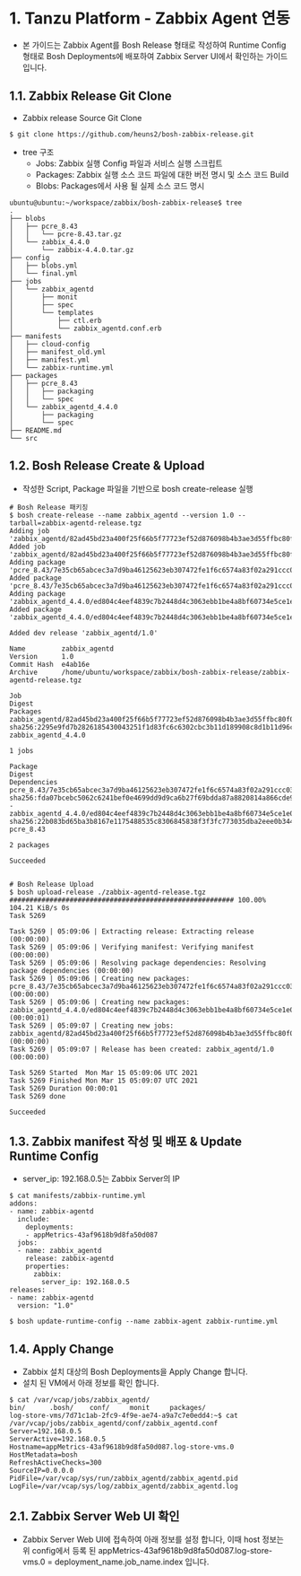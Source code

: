 # 1. Tanzu Platform - Zabbix Agent 연동
- 본 가이드는 Zabbix Agent를 Bosh Release 형태로 작성하여 Runtime Config 형태로 Bosh Deployments에 배포하여 Zabbix Server UI에서 확인하는 가이드입니다.


## 1.1. Zabbix Release Git Clone
- Zabbix release Source Git Clone

```
$ git clone https://github.com/heuns2/bosh-zabbix-release.git
```

- tree 구조
	- Jobs: Zabbix 실행 Config 파일과 서비스 실행 스크립트
	- Packages: Zabbix 실행 소스 코드 파일에 대한 버전 명시 및 소스 코드 Build
	- Blobs: Packages에서 사용 될 실제 소스 코드 명시

```
ubuntu@ubuntu:~/workspace/zabbix/bosh-zabbix-release$ tree
.
├── blobs
│   ├── pcre_8.43
│   │   └── pcre-8.43.tar.gz
│   └── zabbix_4.4.0
│       └── zabbix-4.4.0.tar.gz
├── config
│   ├── blobs.yml
│   └── final.yml
├── jobs
│   └── zabbix_agentd
│       ├── monit
│       ├── spec
│       └── templates
│           ├── ctl.erb
│           └── zabbix_agentd.conf.erb
├── manifests
│   ├── cloud-config
│   ├── manifest_old.yml
│   ├── manifest.yml
│   └── zabbix-runtime.yml
├── packages
│   ├── pcre_8.43
│   │   ├── packaging
│   │   └── spec
│   └── zabbix_agentd_4.4.0
│       ├── packaging
│       └── spec
├── README.md
└── src
```

## 1.2. Bosh Release Create & Upload
- 작성한 Script, Package 파일을 기반으로 bosh create-release 실행

```
# Bosh Release 패키징
$ bosh create-release --name zabbix_agentd --version 1.0 --tarball=zabbix-agentd-release.tgz
Adding job 'zabbix_agentd/82ad45bd23a400f25f66b5f77723ef52d876098b4b3ae3d55ffbc80f0d001ba0'...
Added job 'zabbix_agentd/82ad45bd23a400f25f66b5f77723ef52d876098b4b3ae3d55ffbc80f0d001ba0'
Adding package 'pcre_8.43/7e35cb65abcec3a7d9ba46125623eb307472fe1f6c6574a83f02a291ccc039c5'...
Added package 'pcre_8.43/7e35cb65abcec3a7d9ba46125623eb307472fe1f6c6574a83f02a291ccc039c5'
Adding package 'zabbix_agentd_4.4.0/ed804c4eef4839c7b2448d4c3063ebb1be4a8bf60734e5ce1e0d0ead2d94b204'...
Added package 'zabbix_agentd_4.4.0/ed804c4eef4839c7b2448d4c3063ebb1be4a8bf60734e5ce1e0d0ead2d94b204'

Added dev release 'zabbix_agentd/1.0'

Name         zabbix_agentd
Version      1.0
Commit Hash  e4ab16e
Archive      /home/ubuntu/workspace/zabbix/bosh-zabbix-release/zabbix-agentd-release.tgz

Job                                                                             Digest                                                                   Packages
zabbix_agentd/82ad45bd23a400f25f66b5f77723ef52d876098b4b3ae3d55ffbc80f0d001ba0  sha256:2295e9fd7b2826185430043251f1d83fc6c6302cbc3b11d189908c8d1b11d96c  zabbix_agentd_4.4.0

1 jobs

Package                                                                               Digest                                                                   Dependencies
pcre_8.43/7e35cb65abcec3a7d9ba46125623eb307472fe1f6c6574a83f02a291ccc039c5            sha256:fda07bcebc5062c6241bef0e4699dd9d9ca6b27f69bdda87a8820814a866cde9  -
zabbix_agentd_4.4.0/ed804c4eef4839c7b2448d4c3063ebb1be4a8bf60734e5ce1e0d0ead2d94b204  sha256:22b083bd65ba3b8167e1175488535c8306845838f3f3fc773035dba2eee0b344  pcre_8.43

2 packages

Succeeded


# Bosh Release Upload
$ bosh upload-release ./zabbix-agentd-release.tgz
######################################################## 100.00% 104.21 KiB/s 0s
Task 5269

Task 5269 | 05:09:06 | Extracting release: Extracting release (00:00:00)
Task 5269 | 05:09:06 | Verifying manifest: Verifying manifest (00:00:00)
Task 5269 | 05:09:06 | Resolving package dependencies: Resolving package dependencies (00:00:00)
Task 5269 | 05:09:06 | Creating new packages: pcre_8.43/7e35cb65abcec3a7d9ba46125623eb307472fe1f6c6574a83f02a291ccc039c5 (00:00:00)
Task 5269 | 05:09:06 | Creating new packages: zabbix_agentd_4.4.0/ed804c4eef4839c7b2448d4c3063ebb1be4a8bf60734e5ce1e0d0ead2d94b204 (00:00:01)
Task 5269 | 05:09:07 | Creating new jobs: zabbix_agentd/82ad45bd23a400f25f66b5f77723ef52d876098b4b3ae3d55ffbc80f0d001ba0 (00:00:00)
Task 5269 | 05:09:07 | Release has been created: zabbix_agentd/1.0 (00:00:00)

Task 5269 Started  Mon Mar 15 05:09:06 UTC 2021
Task 5269 Finished Mon Mar 15 05:09:07 UTC 2021
Task 5269 Duration 00:00:01
Task 5269 done

Succeeded
```


## 1.3. Zabbix manifest 작성 및 배포 & Update Runtime Config

- server_ip: 192.168.0.5는 Zabbix Server의 IP

```
$ cat manifests/zabbix-runtime.yml
addons:
- name: zabbix-agentd
  include:
    deployments:
    - appMetrics-43af9618b9d8fa50d087
  jobs:
  - name: zabbix_agentd
    release: zabbix-agentd
    properties:
      zabbix:
        server_ip: 192.168.0.5
releases:
- name: zabbix-agentd
  version: "1.0"

$ bosh update-runtime-config --name zabbix-agent zabbix-runtime.yml
```

## 1.4. Apply Change
- Zabbix 설치 대상의 Bosh Deployments을 Apply Change 합니다.
- 설치 된 VM에서 아래 정보를 확인 합니다.

```
$ cat /var/vcap/jobs/zabbix_agentd/
bin/      .bosh/    conf/     monit     packages/
log-store-vms/7d71c1ab-2fc9-4f9e-ae74-a9a7c7e0edd4:~$ cat /var/vcap/jobs/zabbix_agentd/conf/zabbix_agentd.conf
Server=192.168.0.5
ServerActive=192.168.0.5
Hostname=appMetrics-43af9618b9d8fa50d087.log-store-vms.0
HostMetadata=bosh
RefreshActiveChecks=300
SourceIP=0.0.0.0
PidFile=/var/vcap/sys/run/zabbix_agentd/zabbix_agentd.pid
LogFile=/var/vcap/sys/log/zabbix_agentd/zabbix_agentd.log
```

## 2.1. Zabbix Server Web UI 확인

- Zabbix Server Web UI에 접속하여 아래 정보를 설정 합니다, 이때 host 정보는 위 config에서 등록 된 appMetrics-43af9618b9d8fa50d087.log-store-vms.0 = deployment_name.job_name.index 입니다.
